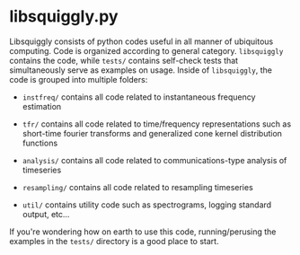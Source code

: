 libsquiggly.py
==============

Libsquiggly consists of python codes useful in all manner of ubiquitous computing.  Code is organized according to general category.  `libsquiggly` contains the code, while `tests/` contains self-check tests that simultaneously serve as examples on usage. Inside of `libsquiggly`, the code is grouped into multiple folders:

* `instfreq/` contains all code related to instantaneous frequency estimation

* `tfr/` contains all code related to time/frequency representations such as short-time fourier transforms and generalized cone kernel distribution functions

* `analysis/` contains all code related to communications-type analysis of timeseries

* `resampling/` contains all code related to resampling timeseries

* `util/` contains utility code such as spectrograms, logging standard output, etc...


If you're wondering how on earth to use this code, running/perusing the examples in the `tests/` directory is a good place to start.
